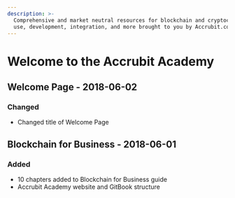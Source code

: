 ```yaml
---
description: >-
  Comprehensive and market neutral resources for blockchain and cryptocurrency
  use, development, integration, and more brought to you by Accrubit.com
---
```


# Welcome to the Accrubit Academy

## Welcome Page - 2018-06-02

### Changed

* Changed title of Welcome Page

## Blockchain for Business - 2018-06-01

### Added

* 10 chapters added to Blockchain for Business guide
* Accrubit Academy website and GitBook structure



